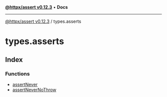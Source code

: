 [**@httpx/assert v0.12.3**](../README.md) • **Docs**

***

[@httpx/assert v0.12.3](../README.md) / types.asserts

# types.asserts

## Index

### Functions

- [assertNever](functions/assertNever.md)
- [assertNeverNoThrow](functions/assertNeverNoThrow.md)
